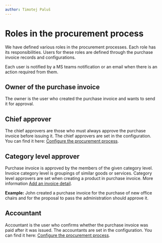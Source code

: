 ```yaml
---
author: Timotej Paluš
---
```


# Roles in the procurement process

We have defined various roles in the procurement processes. Each role has its responsibilities. Users for these roles are defined through the purchase invoice records and configurations.

Each user is notified by a MS teams notification or an email when there is an action required from them.
## Owner of the purchase invoice
The owner is the user who created the purchase invoice and wants to send it for approval.

## Chief approver
The chief approvers are those who must always approve the purchase invoice before issuing it. The chief approvers are set in the configuration. You can find it here: [Configure the procurement process](/en/customizer-guide/modules/procurement/configure-procurement/).

## Category level approver
Purchase invoice is approved by the members of the given category level. Invoice category level is groupings of similar goods or services. Category level approvers are set when creating a product in purchase invoice. More information [Add an invoice detail](/en/user-guide/model-driven-apps/business-process/procurement/add-invoice-detail/).

**Example:** John created a purchase invoice for the purchase of new office chairs and for the proposal to pass the administration should approve it.

## Accountant
Accountant is the user who confirms whether the purchase invoice was paid after it was issued. The accountants are set in the configuration. You can find it here: [Configure the procurement process](/en/customizer-guide/modules/procurement/configure-procurement/).